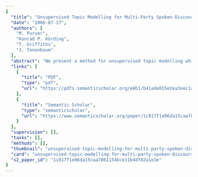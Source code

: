 ```yaml
---
{
  "title": "Unsupervised Topic Modelling for Multi-Party Spoken Discourse",
  "date": "2006-07-17",
  "authors": [
    "M. Purver",
    "Konrad P. Körding",
    "T. Griffiths",
    "J. Tenenbaum"
  ],
  "abstract": "We present a method for unsupervised topic modelling which adapts methods used in document classification (Blei et al., 2003; Griffiths and Steyvers, 2004) to unsegmented multi-party discourse transcripts. We show how Bayesian inference in this generative model can be used to simultaneously address the problems of topic segmentation and topic identification: automatically segmenting multi-party meetings into topically coherent segments with performance which compares well with previous unsupervised segmentation-only methods (Galley et al., 2003) while simultaneously extracting topics which rate highly when assessed for coherence by human judges. We also show that this method appears robust in the face of off-topic dialogue and speech recognition errors.",
  "links": [
    {
      "title": "PDF",
      "type": "pdf",
      "url": "https://pdfs.semanticscholar.org/e6b1/b41ade015e2ea3eec1a7d84afdb64af555c5.pdf"
    },
    {
      "title": "Semantic Scholar",
      "type": "semanticscholar",
      "url": "https://www.semanticscholar.org/paper/1c817f1e06da15caa7861154bce11b4df02a1e3e"
    }
  ],
  "supervision": [],
  "tasks": [],
  "methods": [],
  "thumbnail": "unsupervised-topic-modelling-for-multi-party-spoken-discourse-thumb.jpg",
  "card": "unsupervised-topic-modelling-for-multi-party-spoken-discourse-card.jpg",
  "s2_paper_id": "1c817f1e06da15caa7861154bce11b4df02a1e3e"
}
---
```



